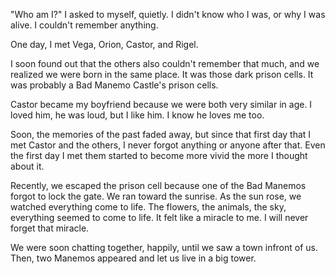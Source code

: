 "Who am I?" I asked to myself, quietly. I didn't know who I was, or why I was alive. I couldn't remember anything.

One day, I met Vega, Orion, Castor, and Rigel.

I soon found out that the others also couldn't remember that much, and we realized we were born in the same place. It was those dark prison cells. It was probably a Bad Manemo Castle's prison cells.

Castor became my boyfriend because we were both very similar in age. I loved him, he was loud, but I like him. I know he loves me too.

Soon, the memories of the past faded away, but since that first day that I met Castor and the others, I never forgot anything or anyone after that. Even the first day I met them started to become more vivid the more I thought about it.

Recently, we escaped the prison cell because one of the Bad Manemos forgot to lock the gate. We ran toward the sunrise. As the sun rose, we watched everything come to life. The flowers, the animals, the sky, everything seemed to come to life. It felt like a miracle to me. I will never forget that miracle.

We were soon chatting together, happily, until we saw a town infront of us. Then, two Manemos appeared and let us live in a big tower.

